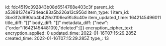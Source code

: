 id: fdc4519c392843b08d6514768e403c3f
parent_id: a53881374e734eac83a5b226a13c956d
item_type: 1
item_id: 3be3f2d990db4b429c0106ea9fc8c40e
item_updated_time: 1642145496011
title_diff: "[]"
body_diff: "[]"
metadata_diff: {"new":{"order":1642145448109},"deleted":[]}
encryption_cipher_text: 
encryption_applied: 0
updated_time: 2022-01-16T07:15:29.285Z
created_time: 2022-01-16T07:15:29.285Z
type_: 13